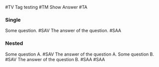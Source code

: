 #TV
Tag testing
#TM
Show Answer
#TA


<h3>Single</h3>
Some question.
#SAV
The answer of the question.
#SAA



<h3>Nested</h3>
Some question A.
#SAV
The answer of the question A.
Some question B.
#SAV
The answer of the question B.
#SAA
#SAA

